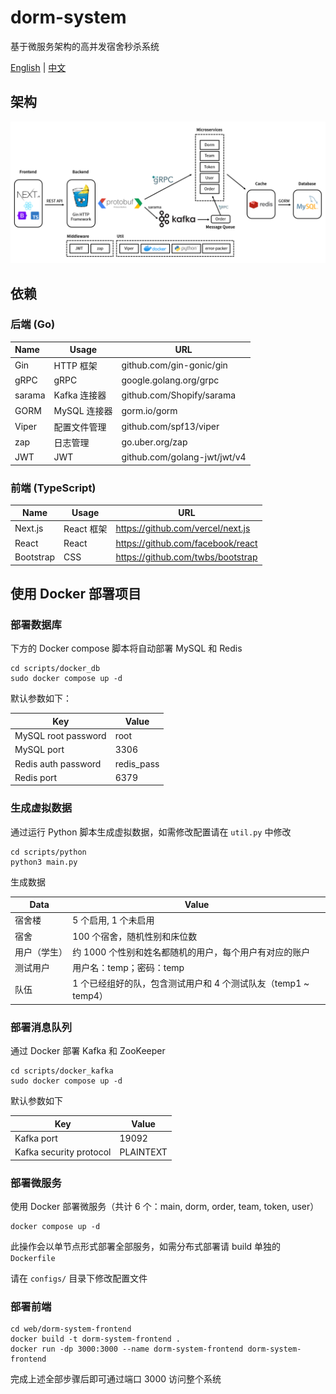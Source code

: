 # dorm-system

基于微服务架构的高并发宿舍秒杀系统

[English](./README.md) | [中文](./README-cn.md)

## 架构

![architecture](./assets/img/architecture.png)

## 依赖

### 后端 (Go)

| Name   | Usage        | URL                          |
| :----- | ------------ | ---------------------------- |
| Gin    | HTTP 框架    | github.com/gin-gonic/gin     |
| gRPC   | gRPC         | google.golang.org/grpc       |
| sarama | Kafka 连接器 | github.com/Shopify/sarama    |
| GORM   | MySQL 连接器 | gorm.io/gorm                 |
| Viper  | 配置文件管理 | github.com/spf13/viper       |
| zap    | 日志管理     | go.uber.org/zap              |
| JWT    | JWT          | github.com/golang-jwt/jwt/v4 |

### 前端 (TypeScript)

| Name      | Usage      | URL                                 |
| --------- | ---------- | ----------------------------------- |
| Next.js   | React 框架 | <https://github.com/vercel/next.js> |
| React     | React      | <https://github.com/facebook/react> |
| Bootstrap | CSS        | <https://github.com/twbs/bootstrap> |

## 使用 Docker 部署项目

### 部署数据库

下方的 Docker compose 脚本将自动部署 MySQL 和 Redis

```shell
cd scripts/docker_db
sudo docker compose up -d
```

默认参数如下：

| Key                 | Value      |
| ------------------- | ---------- |
| MySQL root password | root       |
| MySQL port          | 3306       |
| Redis auth password | redis_pass |
| Redis port          | 6379       |

### 生成虚拟数据

通过运行 Python 脚本生成虚拟数据，如需修改配置请在 `util.py` 中修改

```shell
cd scripts/python
python3 main.py
```

生成数据

| Data         | Value                                                        |
| ------------ | ------------------------------------------------------------ |
| 宿舍楼       | 5 个启用, 1 个未启用                                         |
| 宿舍         | 100 个宿舍，随机性别和床位数                                 |
| 用户（学生） | 约 1000 个性别和姓名都随机的用户，每个用户有对应的账户       |
| 测试用户     | 用户名：temp；密码：temp                                     |
| 队伍         | 1 个已经组好的队，包含测试用户和 4 个测试队友（temp1 ~ temp4） |

### 部署消息队列

通过 Docker 部署 Kafka 和 ZooKeeper

```shell
cd scripts/docker_kafka
sudo docker compose up -d
```

默认参数如下

| Key                     | Value     |
| ----------------------- | --------- |
| Kafka port              | 19092     |
| Kafka security protocol | PLAINTEXT |

### 部署微服务

使用 Docker 部署微服务（共计 6 个：main, dorm, order, team, token, user）

```shell
docker compose up -d
```

此操作会以单节点形式部署全部服务，如需分布式部署请 build 单独的 `Dockerfile`

请在 `configs/` 目录下修改配置文件

### 部署前端

```shell
cd web/dorm-system-frontend
docker build -t dorm-system-frontend .
docker run -dp 3000:3000 --name dorm-system-frontend dorm-system-frontend
```

完成上述全部步骤后即可通过端口 3000 访问整个系统
